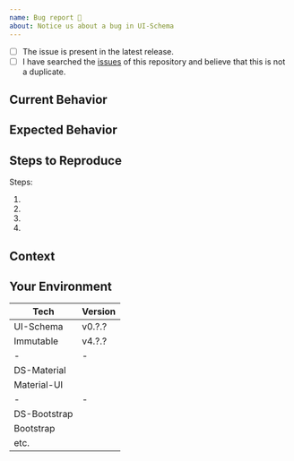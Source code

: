 ```yaml
---
name: Bug report 🐛
about: Notice us about a bug in UI-Schema
---
```


<!-- Add a general summary in the title above  -->
<!-- Selected checkbox is [X] -->

- [ ] The issue is present in the latest release.
- [ ] I have searched the [issues](https://github.com/ui-schema/ui-schema/issues) of this repository and believe that this is not a duplicate.

## Current Behavior

<!-- Describe what happens instead of the expected behavior. -->

## Expected Behavior

<!-- Describe what should happen. -->

## Steps to Reproduce

Steps:

1.
2.
3.
4.

## Context

<!--
  What are you trying to accomplish? How has this issue affected you?
  Providing context helps us come up with a solution that is most useful in the real world.
-->

## Your Environment

<!--
  Describe your environment as detailed as possible.
  - include further dependencies which might be used in your widgets.
  - choose which design-system you are using
  - using CRA, nwb, other build tools? tell us!
-->

| Tech         | Version |
| ------------ | ------- |
| UI-Schema    | v0.?.?  |
| Immutable    | v4.?.?  |
| -            | -       |
| DS-Material  |         |
| Material-UI  |         |
| -            | -       |
| DS-Bootstrap |         |
| Bootstrap    |         |
| etc.         |         |

